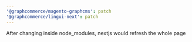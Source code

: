 ```yaml
---
'@graphcommerce/magento-graphcms': patch
'@graphcommerce/lingui-next': patch
---
```


After changing inside node_modules, nextjs would refresh the whole page
